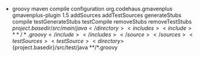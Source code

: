 * groovy maven compile configuration
        <plugin>
            <groupId>org.codehaus.gmavenplus</groupId>
            <artifactId>gmavenplus-plugin</artifactId>
            <version>1.5</version>
            <executions>
                <execution>
                    <goals>
                        <goal>addSources</goal>
                        <goal>addTestSources</goal>
                        <goal>generateStubs</goal>
                        <goal>compile</goal>
                        <goal>testGenerateStubs</goal>
                        <goal>testCompile</goal>
                        <goal>removeStubs</goal>
                        <goal>removeTestStubs</goal>
                    </goals>
                    <configuration>
                        <sources>
                            <source>
                                <directory>${project.basedir}/src/main/java</directory>
                                <includes>
                                    <include>**/*.groovy</include>
                                </includes>
                            </source>
                        </sources>
                        <testSources>
                            <testSource>
                                <directory>${project.basedir}/src/test/java</directory>
                                <includes>
                                    <include>**/*.groovy</include>
                                </includes>
                            </testSource>
                        </testSources>
                    </configuration>
                </execution>
            </executions>
        </plugin>
